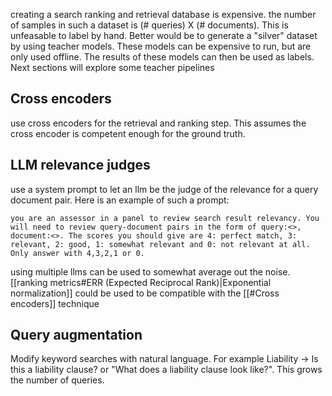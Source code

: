 creating a search ranking and retrieval database is expensive. the number of samples in such a dataset is (# queries) X (# documents). This is unfeasable to label by hand. Better would be to generate a "silver" dataset by using teacher models. These models can be expensive to run, but are only used offline. The results of these models can then be used as labels. Next sections will explore some teacher pipelines

## Cross encoders
use cross encoders for the retrieval and ranking step. This assumes the cross encoder is competent enough for the ground truth.


## LLM relevance judges
use a system prompt to let an llm be the judge of the relevance for a query document pair. Here is an example of such a prompt:
```
you are an assessor in a panel to review search result relevancy. You will need to review query-document pairs in the form of query:<>, document:<>. The scores you should give are 4: perfect match, 3: relevant, 2: good, 1: somewhat relevant and 0: not relevant at all. Only answer with 4,3,2,1 or 0.
```
 
using multiple llms can be used to somewhat average out the noise. [[ranking metrics#ERR (Expected Reciprocal Rank)|Exponential normalization]] could be used to be compatible with the [[#Cross encoders]] technique
## Query augmentation
Modify keyword searches with natural language. For example Liability -> Is this a liability clause? or "What does a liability clause look like?". This grows the number of queries.
